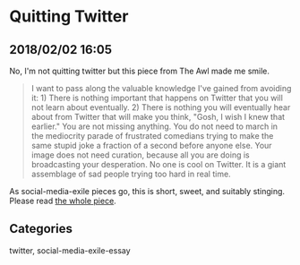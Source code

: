 # Quitting Twitter 
## 2018/02/02 16:05

No, I'm not quitting twitter but this piece from The Awl made me smile.

> I want to pass along the valuable knowledge I've gained from avoiding 
> it: 1) There is nothing important that happens on Twitter that you will 
> not learn about eventually. 2) There is nothing you will eventually hear 
> about from Twitter that will make you think, "Gosh, I wish I knew that 
> earlier." You are not missing anything. You do not need to march in the 
> mediocrity parade of frustrated comedians trying to make the same stupid 
> joke a fraction of a second before anyone else. Your image does not need 
> curation, because all you are doing is broadcasting your desperation. No 
> one is cool on Twitter. It is a giant assemblage of sad people trying 
> too hard in real time. 
> 

As social-media-exile pieces go, this is short, sweet, and suitably stinging. 
Please read [the whole piece][tw1].

[tw1]: https://www.theawl.com/2018/01/stop-twitting-yourself/

## Categories
twitter, social-media-exile-essay